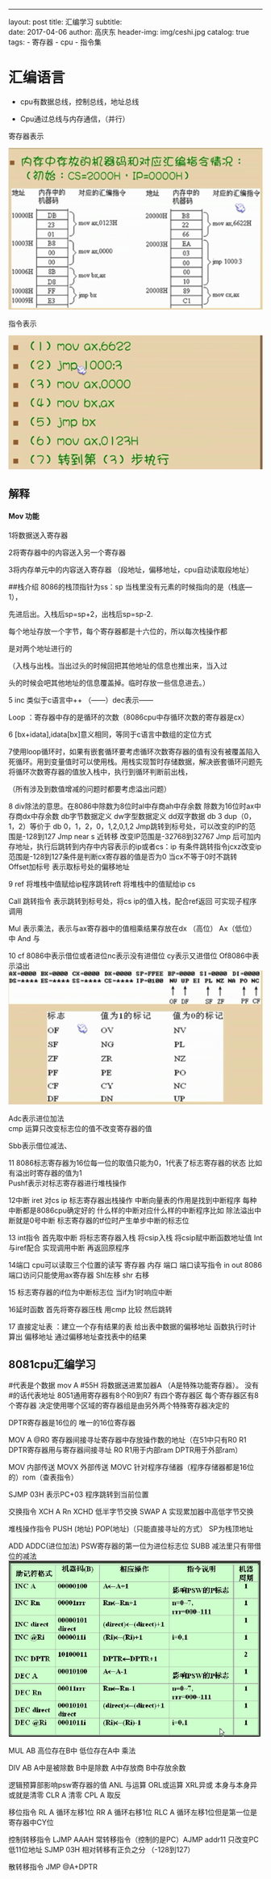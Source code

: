 ---
layout:     post
title:      汇编学习
subtitle:   
date:       2017-04-06
author:     高庆东
header-img: img/ceshi.jpg
catalog: true
tags:
    - 寄存器
    - cpu
    - 指令集

# 汇编语言

- cpu有数据总线，控制总线，地址总线

- Cpu通过总线与内存通信，（并行）

寄存器表示

![寄存器表示](/img/寄存器表示.png)


指令表示

![指令表示](/img/指令表示.png)


## 解释
#### Mov 功能

1将数据送入寄存器 

2将寄存器中的内容送入另一个寄存器

3将内存单元中的内容送入寄存器 （段地址，偏移地址，cpu自动读取段地址）

##栈介绍
  8086的栈顶指针为ss：sp  当栈里没有元素的时候指向的是（栈底—1），

   先进后出。入栈后sp=sp+2，出栈后sp=sp-2.

   每个地址存放一个字节，每个寄存器都是十六位的，所以每次栈操作都

是对两个地址进行的

   （入栈与出栈。当出过头的时候回把其他地址的信息也推出来，当入过

头的时候会吧其他地址的信息覆盖掉。临时存放一些信息进去。）


5 inc 类似于c语言中++ （——）dec表示——

  Loop ：寄存器中存的是循环的次数（8086cpu中存循环次数的寄存器是cx）

6 [bx+idata],idata[bx]意义相同，等同于c语言中数组的定位方式

7使用loop循环时，如果有嵌套循环要考虑循环次数寄存器的值有没有被覆盖陷入死循环。用到变量值时可以使用栈。用栈实现暂时存储数据，解决嵌套循环问题先将循环次数寄存器的值放入栈中，执行到循环判断前出栈，

（所有涉及到数值增减的问题时都要考虑溢出问题）

8 div除法的意思。在8086中除数为8位时al中存商ah中存余数 除数为16位时ax中存商dx中存余数
   db字节数据定义 dw字型数据定义 dd双字数据
 db  3  dup（0，1，2）等价于 db 0，1，2，0，1,2,0,1,2
  Jmp跳转到标号处，可以改变的IP的范围是-128到127
  Jmp near s 近转移 改变IP范围是-32768到32767
 Jmp 后可加内存地址，执行后跳转到内存中内容表示的ip或者cs：ip
有条件跳转指令jcxz改变ip范围是-128到127条件是判断cx寄存器的值是否为0
                  当cx不等于0时不跳转	
   Offset加标号 表示取标号处的偏移地址

9 ref 将堆栈中值赋给ip程序跳转reft 将堆栈中的值赋给ip cs

Call 跳转指令 表示跳转到标号处，将cs ip的值入栈，配合ref返回
可实现子程序调用

Mul 表示乘法，表示与ax寄存器中的值相乘结果存放在dx （高位）
Ax（低位）中
And 与

10 cf 8086中表示借位或者进位nc表示没有进借位 cy表示又进借位
   Of8086中表示溢出
![](/img/10.png)

Adc表示进位加法    
  cmp 运算只改变标志位的值不改变寄存器的值

Sbb表示借位减法、

11 8086标志寄存器为16位每一位的取值只能为0，1代表了标志寄存器的状态
   比如有溢出时寄存器的值为1  
    Pushf表示对标志寄存器进行堆栈操作

12中断 iret 对cs ip 标志寄存器出栈操作   中断向量表的作用是找到中断程序
   每种中断都是8086cpu确定好的 什么样的中断对应什么样的中断程序比如
   除法溢出中断就是0号中断
   标志寄存器的tf位时产生单步中断的标志位

13 int指令 首先取中断 将标志寄存器入栈 将csip入栈 将csip赋中断函数地址值
   Int与iref配合 实现调用中断 再返回原程序


14端口 cpu可以读取三个位置的读写 寄存器 内存 端口 端口读写指令  in out
  8086端口访问只能使用ax寄存器
   Shl左移 shr 右移 
 
15 标志寄存器的if位为中断标志位 当if为1时响应中断 

16延时函数  首先将寄存器压栈  用cmp 比较 然后跳转

17 直接定址表 ：建立一个存有结果的表 给出表中数据的偏移地址 函数执行时计算出
   偏移地址 通过偏移地址查找表中的结果



## 8081cpu汇编学习
#代表是个数据  mov A  #55H 将数据送进累加器A （A是特殊功能寄存器）。
没有#的话代表地址
8051通用寄存器有8个R0到R7 有四个寄存器区 每个寄存器区有8个寄存器
       决定使用哪个区域的寄存器组是由另外两个特殊寄存器决定的

DPTR寄存器是16位的 唯一的16位寄存器

MOV A @R0 寄存器间接寻址寄存器中存放操作数的地址（在51中只有R0 R1 DPTR寄存器用与寄存器间接寻址 R0 R1用于内部ram DPTR用于外部ram）

   MOV 内部传送
  MOVX 外部传送
  MOVC 针对程序存储器（程序存储器都是16位的）rom（查表指令）

SJMP 03H 表示PC+03 程序跳转到当前位置

交换指令 XCH A Rn    XCHD 低半字节交换
         SWAP A 实现累加器中高低字节交换


堆栈操作指令 PUSH (地址) POP(地址)（只能直接寻址的方式）
SP为栈顶地址

ADD   ADDC(进位加法)     PSW寄存器的第一位为进位标志位
SUBB 减法里只有带借位的减法
![](/img/12.png)

MUL AB  高位存在B中 低位存在A中 乘法

DIV AB   A中是被除数 B中是除数    A中存放商 B中存放余数

逻辑预算部影响psw寄存器的值    ANL 与运算    ORL或运算 XRL异或
本身与本身异或就是清零
CLR A 清零  CPL A 取反

移位指令 RL A 循环左移1位  RR A 循环右移1位
         RLC A 循环左移1位但是第一位是寄存器中CY位

控制转移指令 LJMP AAAH 常转移指令（控制的是PC）AJMP addr11 只改变PC低11位地址
             SJMP 03H 相对转移有正负之分 （-128到127）

散转移指令
       JMP @A+DPTR 
